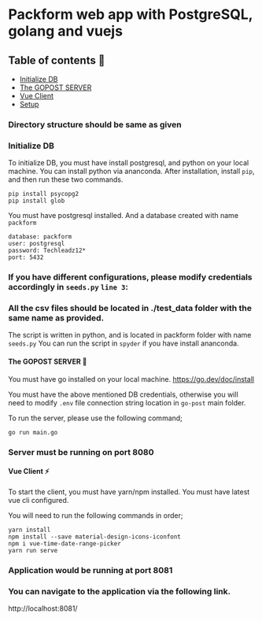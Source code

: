 # Packform web app with PostgreSQL, golang and vuejs

## Table of contents 👀
* [Initialize DB](#general-info)
* [The GOPOST SERVER](#technologies)
* [Vue Client](#blog)
* [Setup](#setup)

### Directory structure should be same as given

### Initialize DB
To initialize DB, you must have install postgresql, and python on your local machine. 
You can install python via ananconda. After installation, install `pip`, and then run these two commands.

```
pip install psycopg2
pip install glob
```

You must have postgresql installed. And a database created with name `packform`

```
database: packform
user: postgresql
password: Techleadz12*
port: 5432
```
### If you have different configurations, please modify credentials accordingly in `seeds.py` `line 3`:
### All the csv files should be located in ./test_data folder with the same name as provided.

The script is written in python, and is located in packform folder with name `seeds.py`
You can run the script in `spyder` if you have install ananconda.

#### The GOPOST SERVER 🍵
You must have go installed on your local machine.
https://go.dev/doc/install

You must have the above mentioned DB credentials, otherwise you will need to modify `.env` file connection string location in `go-post` main folder.

To run the server, please use the following command;

```
go run main.go
```

### Server must be running on port 8080

#### Vue Client ⚡
To start the client, you must have yarn/npm installed. You must have latest vue cli configured.

You will need to run the following commands in order;

```
yarn install
npm install --save material-design-icons-iconfont
npm i vue-time-date-range-picker
yarn run serve
```

### Application would be running at port 8081
### You can navigate to the application via the following link.
http://localhost:8081/